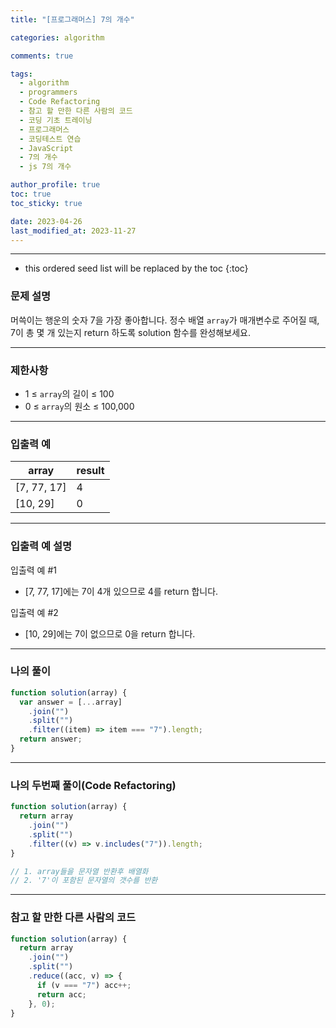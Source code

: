 ```yaml
---
title: "[프로그래머스] 7의 개수"

categories: algorithm

comments: true

tags:
  - algorithm
  - programmers
  - Code Refactoring
  - 참고 할 만한 다른 사람의 코드
  - 코딩 기초 트레이닝
  - 프로그래머스
  - 코딩테스트 연습
  - JavaScript
  - 7의 개수
  - js 7의 개수

author_profile: true
toc: true
toc_sticky: true

date: 2023-04-26
last_modified_at: 2023-11-27
---
```


---

<!-- prettier-ignore -->
* this ordered seed list will be replaced by the toc 
{:toc}

### 문제 설명

머쓱이는 행운의 숫자 7을 가장 좋아합니다. 정수 배열 `array`가 매개변수로 주어질 때, 7이 총 몇 개 있는지 return 하도록 solution 함수를 완성해보세요.

---

### 제한사항

- 1 ≤ `array`의 길이 ≤ 100
- 0 ≤ `array`의 원소 ≤ 100,000

---

### 입출력 예

| array       | result |
| ----------- | ------ |
| [7, 77, 17] | 4      |
| [10, 29]    | 0      |

---

### **입출력 예 설명**

입출력 예 #1

- [7, 77, 17]에는 7이 4개 있으므로 4를 return 합니다.

입출력 예 #2

- [10, 29]에는 7이 없으므로 0을 return 합니다.

---

### 나의 풀이

```jsx
function solution(array) {
  var answer = [...array]
    .join("")
    .split("")
    .filter((item) => item === "7").length;
  return answer;
}
```

---

### 나의 두번째 풀이(Code Refactoring)

```jsx
function solution(array) {
  return array
    .join("")
    .split("")
    .filter((v) => v.includes("7")).length;
}

// 1. array들을 문자열 반환후 배열화
// 2. '7'이 포함된 문자열의 갯수를 반환
```

---

### 참고 할 만한 다른 사람의 코드

```jsx
function solution(array) {
  return array
    .join("")
    .split("")
    .reduce((acc, v) => {
      if (v === "7") acc++;
      return acc;
    }, 0);
}
```

